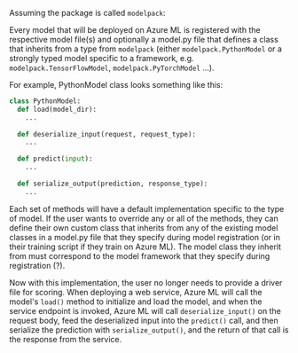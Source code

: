 Assuming the package is called `modelpack`:

Every model that will be deployed on Azure ML is registered with the respective model file(s) and optionally a model.py file that defines a class that inherits from a type from `modelpack` (either `modelpack.PythonModel` or a strongly typed model specific to a framework, e.g. `modelpack.TensorFlowModel`, `modelpack.PyTorchModel` ...).

For example, PythonModel class looks something like this:

```python
class PythonModel:
  def load(model_dir):
    ...
    
  def deserialize_input(request, request_type):
    ...
    
  def predict(input):
    ...
    
  def serialize_output(prediction, response_type):
    ...
```

Each set of methods will have a default implementation specific to the type of model. If the user wants to override any or all of the methods, they can define their own custom class that inherits from any of the existing model classes in a model.py file that they specify during model registration (or in their training script if they train on Azure ML). The model class they inherit from must correspond to the model framework that they specify during registration (?).

Now with this implementation, the user no longer needs to provide a driver file for scoring. When deploying a web service, Azure ML will call the model's `load()` method to initialize and load the model, and when the service endpoint is invoked, Azure ML will call `deserialize_input()` on the request body, feed the deserialized input into the `predict()` call, and then serialize the prediction with `serialize_output()`, and the return of that call is the response from the service.
